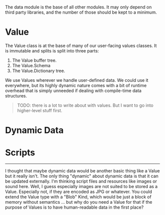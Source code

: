 The data module is the base of all other modules. It may only depend on third party libraries, and the number of those should be kept to a minimum.

# Value

The Value class is at the base of many of our user-facing values classes. It is immutable and splits is split into three parts:

1. The Value buffer tree.
2. The Value.Schema
3. The Value.Dictionary tree.

We use Values wherever we handle user-defined data. We could use it everywhere, but its highly dynamic nature comes with a bit of runtime overhead that is simply unneeded if dealing with compile-time data structures.

> TODO: there is a lot to write about with values. But I want to go into higher-level stuff first.

# Dynamic Data

# Scripts


-----

I thought that maybe dynamic data would be another basic thing like a Value but it really isn't. 
The only thing "dynamic" about dynamic data is that it can be updated externally. 
I'm thinking script files and resources like images or sound here.
Well, I guess especially images are not suited to be stored as a Value. Especially not, if they are encoded as JPG or whatever.
You could extend the Value type with a "Blob" Kind, which would be just a block of memory without semantics 
... but why do you need a Value for that if the purpose of Values is to have human-readable data in the first place?
